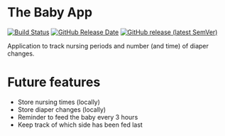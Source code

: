 The Baby App
============

[![Build Status](https://api.travis-ci.com/boon-code/the-baby-app.svg)](https://app.travis-ci.com/github/boon-code/the-baby-app)
[![GitHub Release Date](https://img.shields.io/github/release-date/boon-code/the-baby-app)](https://github.com/boon-code/the-baby-app/releases/latest)
[![GitHub release (latest SemVer)](https://img.shields.io/github/v/release/boon-code/the-baby-app?sort=semver)](https://github.com/boon-code/the-baby-app/releases/latest)

Application to track nursing periods and number (and time) of diaper changes.

# Future features

- Store nursing times (locally)
- Store diaper changes (locally)
- Reminder to feed the baby every 3 hours
- Keep track of which side has been fed last
